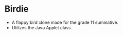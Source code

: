 # Birdie
 * A flappy bird clone made for the grade 11 summative.
 * Utilizes the Java Applet class.
